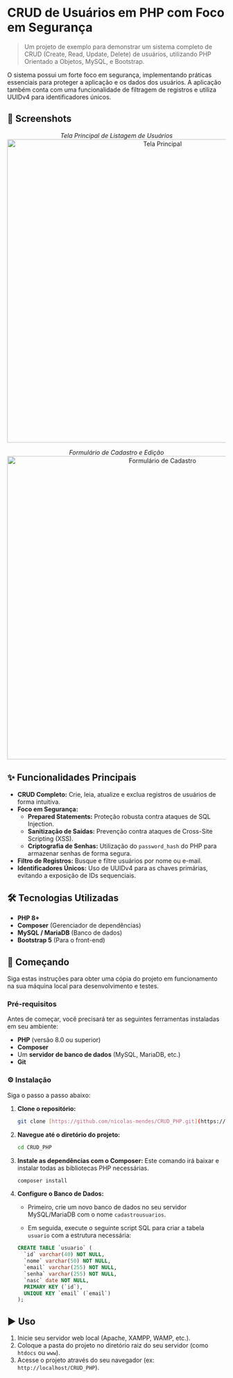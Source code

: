 # CRUD de Usuários em PHP com Foco em Segurança

> Um projeto de exemplo para demonstrar um sistema completo de CRUD (Create, Read, Update, Delete) de usuários, utilizando PHP Orientado a Objetos, MySQL, e Bootstrap.

O sistema possui um forte foco em segurança, implementando práticas essenciais para proteger a aplicação e os dados dos usuários. A aplicação também conta com uma funcionalidade de filtragem de registros e utiliza UUIDv4 para identificadores únicos.

## 📸 Screenshots

<p align="center">
  <em>Tela Principal de Listagem de Usuários</em>
  <br>
  <img src="URL_DA_SUA_IMAGEM_AQUI.png" alt="Tela Principal" width="700"/>
</p>

<p align="center">
  <em>Formulário de Cadastro e Edição</em>
  <br>
  <img src="URL_DA_SUA_IMAGEM_AQUI.png" alt="Formulário de Cadastro" width="700"/>
</p>

## ✨ Funcionalidades Principais

* **CRUD Completo:** Crie, leia, atualize e exclua registros de usuários de forma intuitiva.
* **Foco em Segurança:**
    * **Prepared Statements:** Proteção robusta contra ataques de SQL Injection.
    * **Sanitização de Saídas:** Prevenção contra ataques de Cross-Site Scripting (XSS).
    * **Criptografia de Senhas:** Utilização do `password_hash` do PHP para armazenar senhas de forma segura.
* **Filtro de Registros:** Busque e filtre usuários por nome ou e-mail.
* **Identificadores Únicos:** Uso de UUIDv4 para as chaves primárias, evitando a exposição de IDs sequenciais.

## 🛠️ Tecnologias Utilizadas

* **PHP 8+**
* **Composer** (Gerenciador de dependências)
* **MySQL / MariaDB** (Banco de dados)
* **Bootstrap 5** (Para o front-end)

## 🚀 Começando

Siga estas instruções para obter uma cópia do projeto em funcionamento na sua máquina local para desenvolvimento e testes.

### Pré-requisitos

Antes de começar, você precisará ter as seguintes ferramentas instaladas em seu ambiente:

* **PHP** (versão 8.0 ou superior)
* **Composer**
* Um **servidor de banco de dados** (MySQL, MariaDB, etc.)
* **Git**

### ⚙️ Instalação

Siga o passo a passo abaixo:

1.  **Clone o repositório:**
    ```bash
    git clone [https://github.com/nicolas-mendes/CRUD_PHP.git](https://github.com/nicolas-mendes/CRUD_PHP.git)
    ```

2.  **Navegue até o diretório do projeto:**
    ```bash
    cd CRUD_PHP
    ```

3.  **Instale as dependências com o Composer:**
    Este comando irá baixar e instalar todas as bibliotecas PHP necessárias.
    ```bash
    composer install
    ```

4.  **Configure o Banco de Dados:**

    * Primeiro, crie um novo banco de dados no seu servidor MySQL/MariaDB com o nome `cadastrousuarios`.

    * Em seguida, execute o seguinte script SQL para criar a tabela `usuario` com a estrutura necessária:

    ```sql
    CREATE TABLE `usuario` (
      `id` varchar(40) NOT NULL,
      `nome` varchar(50) NOT NULL,
      `email` varchar(255) NOT NULL,
      `senha` varchar(255) NOT NULL,
      `nasc` date NOT NULL,
      PRIMARY KEY (`id`),
      UNIQUE KEY `email` (`email`)
    );
    ```

## ▶️ Uso

1.  Inicie seu servidor web local (Apache, XAMPP, WAMP, etc.).
2.  Coloque a pasta do projeto no diretório raiz do seu servidor (como `htdocs` ou `www`).
3.  Acesse o projeto através do seu navegador (ex: `http://localhost/CRUD_PHP`).

